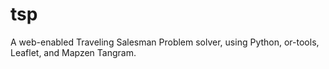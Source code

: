 # tsp
A web-enabled Traveling Salesman Problem solver, using Python, or-tools, Leaflet, and Mapzen Tangram.
